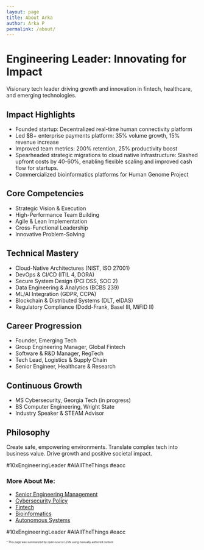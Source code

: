 ```yaml
---
layout: page
title: About Arka
author: Arka P
permalink: /about/
---
```


# Engineering Leader: Innovating for Impact

Visionary tech leader driving growth and innovation in fintech, healthcare, and emerging technologies.

## Impact Highlights

- Founded startup: Decentralized real-time human connectivity platform
- Led $B+ enterprise payments platform: 35% volume growth, 15% revenue increase
- Improved team metrics: 200% retention, 25% productivity boost
- Spearheaded strategic migrations to cloud native infrastructure: Slashed upfront costs by 40-60%, enabling flexible scaling and improved cash flow for startups.
- Commercialized bioinformatics platforms for Human Genome Project

## Core Competencies

- Strategic Vision & Execution
- High-Performance Team Building
- Agile & Lean Implementation
- Cross-Functional Leadership
- Innovative Problem-Solving

## Technical Mastery

- Cloud-Native Architectures (NIST, ISO 27001)
- DevOps & CI/CD (ITIL 4, DORA)
- Secure System Design (PCI DSS, SOC 2)
- Data Engineering & Analytics (BCBS 239)
- ML/AI Integration (GDPR, CCPA)
- Blockchain & Distributed Systems (DLT, eIDAS)
- Regulatory Compliance (Dodd-Frank, Basel III, MiFID II)

## Career Progression

- Founder, Emerging Tech
- Group Engineering Manager, Global Fintech
- Software & R&D Manager, RegTech
- Tech Lead, Logistics & Supply Chain
- Senior Engineer, Healthcare & Research

## Continuous Growth

- MS Cybersecurity, Georgia Tech (in progress)
- BS Computer Engineering, Wright State
- Industry Speaker & STEAM Advisor

## Philosophy

Create safe, empowering environments. Translate complex tech into business value. Drive growth and positive societal impact.

#10xEngineeringLeader #AIAllTheThings #eacc

### More About Me:

- [Senior Engineering Management](https://www.platohq.com/@arka-pattanayak-60671430)
- [Cybersecurity Policy](https://pe.gatech.edu/degrees/cybersecurity)
- [Fintech](https://www.braintreepayments.com/)
- [Bioinformatics](https://medicine.osu.edu/departments/biomedical-informatics)
- [Autonomous Systems](https://columbusstartupweek2016.sched.com/workmailap)

#10xEngineeringLeader #AIAllTheThings #eacc

<span style="font-size:0.5em;">
    * This page was summarized by open-source LLMs using manually authored content.
</span>
